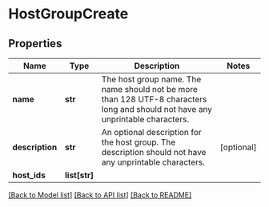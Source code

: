 # HostGroupCreate

## Properties
Name | Type | Description | Notes
------------ | ------------- | ------------- | -------------
**name** | **str** | The host group name. The name should not be more than 128 UTF-8 characters long and should not have any unprintable characters. | 
**description** | **str** | An optional description for the host group. The description should not have any unprintable characters. | [optional] 
**host_ids** | **list[str]** |  | 

[[Back to Model list]](../README.md#documentation-for-models) [[Back to API list]](../README.md#documentation-for-api-endpoints) [[Back to README]](../README.md)


